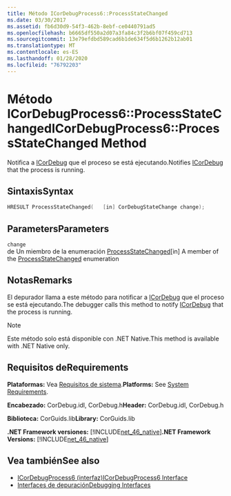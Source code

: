 ```yaml
---
title: Método ICorDebugProcess6::ProcessStateChanged
ms.date: 03/30/2017
ms.assetid: fb6d30d9-54f3-462b-8ebf-ce0440791ad5
ms.openlocfilehash: b6665df550a2d07a3fa84c3f2b6bf07f459cd713
ms.sourcegitcommit: 13e79efdbd589cad6b1de634f5d6b1262b12ab01
ms.translationtype: MT
ms.contentlocale: es-ES
ms.lasthandoff: 01/28/2020
ms.locfileid: "76792203"
---
```

# <a name="icordebugprocess6processstatechanged-method"></a><span data-ttu-id="582c3-102">Método ICorDebugProcess6::ProcessStateChanged</span><span class="sxs-lookup"><span data-stu-id="582c3-102">ICorDebugProcess6::ProcessStateChanged Method</span></span>
<span data-ttu-id="582c3-103">Notifica a [ICorDebug](icordebug-interface.md) que el proceso se está ejecutando.</span><span class="sxs-lookup"><span data-stu-id="582c3-103">Notifies [ICorDebug](icordebug-interface.md) that the process is running.</span></span>  
  
## <a name="syntax"></a><span data-ttu-id="582c3-104">Sintaxis</span><span class="sxs-lookup"><span data-stu-id="582c3-104">Syntax</span></span>  
  
```cpp  
HRESULT ProcessStateChanged(   [in] CorDebugStateChange change);  
```  
  
## <a name="parameters"></a><span data-ttu-id="582c3-105">Parameters</span><span class="sxs-lookup"><span data-stu-id="582c3-105">Parameters</span></span>  
 `change`  
 <span data-ttu-id="582c3-106">de Un miembro de la enumeración [ProcessStateChanged](icordebugprocess6-processstatechanged-method.md)</span><span class="sxs-lookup"><span data-stu-id="582c3-106">[in] A member of the [ProcessStateChanged](icordebugprocess6-processstatechanged-method.md) enumeration</span></span>  
  
## <a name="remarks"></a><span data-ttu-id="582c3-107">Notas</span><span class="sxs-lookup"><span data-stu-id="582c3-107">Remarks</span></span>  
 <span data-ttu-id="582c3-108">El depurador llama a este método para notificar a [ICorDebug](icordebug-interface.md) que el proceso se está ejecutando.</span><span class="sxs-lookup"><span data-stu-id="582c3-108">The debugger calls this method to notify [ICorDebug](icordebug-interface.md) that the process is running.</span></span>  
  
> [!NOTE]
> <span data-ttu-id="582c3-109">Este método solo está disponible con .NET Native.</span><span class="sxs-lookup"><span data-stu-id="582c3-109">This method is available with .NET Native only.</span></span>  
  
## <a name="requirements"></a><span data-ttu-id="582c3-110">Requisitos de</span><span class="sxs-lookup"><span data-stu-id="582c3-110">Requirements</span></span>  
 <span data-ttu-id="582c3-111">**Plataformas:** Vea [Requisitos de sistema](../../../../docs/framework/get-started/system-requirements.md).</span><span class="sxs-lookup"><span data-stu-id="582c3-111">**Platforms:** See [System Requirements](../../../../docs/framework/get-started/system-requirements.md).</span></span>  
  
 <span data-ttu-id="582c3-112">**Encabezado:** CorDebug.idl, CorDebug.h</span><span class="sxs-lookup"><span data-stu-id="582c3-112">**Header:** CorDebug.idl, CorDebug.h</span></span>  
  
 <span data-ttu-id="582c3-113">**Biblioteca:** CorGuids.lib</span><span class="sxs-lookup"><span data-stu-id="582c3-113">**Library:** CorGuids.lib</span></span>  
  
 <span data-ttu-id="582c3-114">**.NET Framework versiones:** [!INCLUDE[net_46_native](../../../../includes/net-46-native-md.md)]</span><span class="sxs-lookup"><span data-stu-id="582c3-114">**.NET Framework Versions:** [!INCLUDE[net_46_native](../../../../includes/net-46-native-md.md)]</span></span>  
  
## <a name="see-also"></a><span data-ttu-id="582c3-115">Vea también</span><span class="sxs-lookup"><span data-stu-id="582c3-115">See also</span></span>

- [<span data-ttu-id="582c3-116">ICorDebugProcess6 (interfaz)</span><span class="sxs-lookup"><span data-stu-id="582c3-116">ICorDebugProcess6 Interface</span></span>](icordebugprocess6-interface.md)
- [<span data-ttu-id="582c3-117">Interfaces de depuración</span><span class="sxs-lookup"><span data-stu-id="582c3-117">Debugging Interfaces</span></span>](debugging-interfaces.md)
